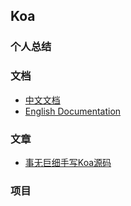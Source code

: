 ## Koa

### 个人总结

### 文档
* [中文文档](https://koa.bootcss.com/)
* [English Documentation](https://koajs.com/)

### 文章
* [事无巨细手写Koa源码](https://mp.weixin.qq.com/s/DHHu-lUOOmLYw57H05LaBg)

### 项目
